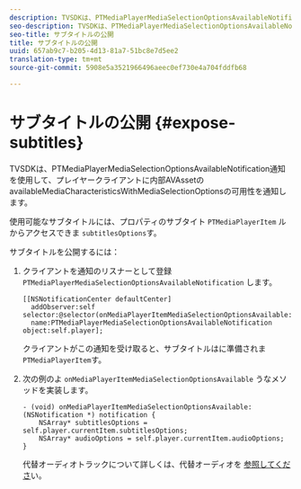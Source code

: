 ```yaml
---
description: TVSDKは、PTMediaPlayerMediaSelectionOptionsAvailableNotification通知を使用して、プレイヤークライアントに内部AVAssetのavailableMediaCharacteristicsWithMediaSelectionOptionsの可用性を通知します。
seo-description: TVSDKは、PTMediaPlayerMediaSelectionOptionsAvailableNotification通知を使用して、プレイヤークライアントに内部AVAssetのavailableMediaCharacteristicsWithMediaSelectionOptionsの可用性を通知します。
seo-title: サブタイトルの公開
title: サブタイトルの公開
uuid: 657ab9c7-b205-4d13-81a7-51bc8e7d5ee2
translation-type: tm+mt
source-git-commit: 5908e5a3521966496aeec0ef730e4a704fddfb68

---
```



# サブタイトルの公開 {#expose-subtitles}

TVSDKは、PTMediaPlayerMediaSelectionOptionsAvailableNotification通知を使用して、プレイヤークライアントに内部AVAssetのavailableMediaCharacteristicsWithMediaSelectionOptionsの可用性を通知します。

使用可能なサブタイトルには、プロパティのサブタイト `PTMediaPlayerItem` ルからアクセスできま `subtitlesOptions`す。

サブタイトルを公開するには：

1. クライアントを通知のリスナーとして登録 `PTMediaPlayerMediaSelectionOptionsAvailableNotification` します。

   ```
   [[NSNotificationCenter defaultCenter]  
     addObserver:self selector:@selector(onMediaPlayerItemMediaSelectionOptionsAvailable:)  
     name:PTMediaPlayerMediaSelectionOptionsAvailableNotification object:self.player];
   ```

   クライアントがこの通知を受け取ると、サブタイトルはに準備されま `PTMediaPlayerItem`す。
1. 次の例のよ `onMediaPlayerItemMediaSelectionOptionsAvailable` うなメソッドを実装します。

   ```
   - (void) onMediaPlayerItemMediaSelectionOptionsAvailable:(NSNotification *) notification { 
       NSArray* subtitlesOptions = self.player.currentItem.subtitlesOptions; 
       NSArray* audioOptions = self.player.currentItem.audioOptions; 
   }
   ```

   代替オーディオトラックについて詳しくは、代替オーディオを [参照してくださ](../alternate-audio/c-psdk-ios-1.4-alternate-audio.md)い。